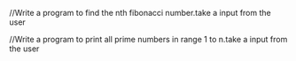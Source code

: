 //Write a program to find the nth fibonacci number.take a input from the user




//Write a program to print all prime numbers in range 1 to n.take a input from the user
